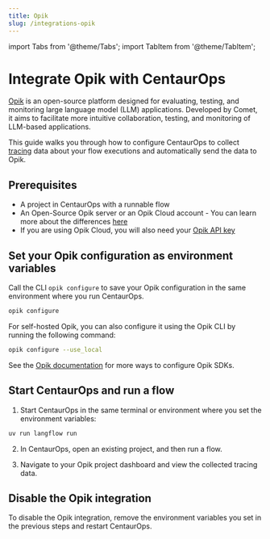 ```yaml
---
title: Opik
slug: /integrations-opik
---
```


import Tabs from '@theme/Tabs';
import TabItem from '@theme/TabItem';

# Integrate Opik with CentaurOps

[Opik](https://www.comet.com/site/products/opik/) is an open-source platform designed for evaluating, testing, and monitoring large language model (LLM) applications. Developed by Comet, it aims to facilitate more intuitive collaboration, testing, and monitoring of LLM-based applications.

This guide walks you through how to configure CentaurOps to collect [tracing](https://www.comet.com/docs/opik/tracing/log_traces) data about your flow executions and automatically send the data to Opik.

## Prerequisites

- A project in CentaurOps with a runnable flow
- An Open-Source Opik server or an Opik Cloud account - You can learn more about the differences [here](https://www.comet.com/docs/opik/faq#what-is-the-difference-between-opik-cloud-and-the-open-source-opik-platform-)
- If you are using Opik Cloud, you will also need your [Opik API key](https://www.comet.com/docs/opik/faq#where-can-i-find-my-opik-api-key-)

## Set your Opik configuration as environment variables

Call the CLI `opik configure` to save your Opik configuration in the same environment where you run CentaurOps.

```bash
opik configure
```

For self-hosted Opik, you can also configure it using the Opik CLI by running the following command:

```bash
opik configure --use_local
```

See the [Opik documentation](https://www.comet.com/docs/opik/tracing/sdk_configuration) for more ways to configure Opik SDKs.

## Start CentaurOps and run a flow

1. Start CentaurOps in the same terminal or environment where you set the environment variables:

```bash
uv run langflow run
```

2. In CentaurOps, open an existing project, and then run a flow.


3. Navigate to your Opik project dashboard and view the collected tracing data.

## Disable the Opik integration

To disable the Opik integration, remove the environment variables you set in the previous steps and restart CentaurOps.
